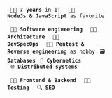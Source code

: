<code> 🐱‍💻 **7 years** in IT </code>
<code> 🐱‍🐉 **NodeJs & JavaScript** as favorite</code>

<code> 🐱‍👓 **Software engineering** </code>
<code> 🐱‍🏍 **Architecture** </code>
<code> 🐱‍🚀 **DevSpecOps** </code>
<code> 🐱‍👤 **Pentest & Reverse engineering** as hobby</code>
<code> 🗃️ **Databases**</code>
<code> 🦾 **Cybernetics** </code>
<code> 🌐 **Distributed systems** </code>

<code> 👨‍🍳 **Frontend & Backend** </code>
<code> 👨‍🔬 **Testing** </code>
<code> 🔍 **SEO** </code>
